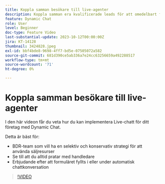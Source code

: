 ```yaml
---
title: Koppla samman besökare till live-agenter
description: Koppla samman era kvalificerade leads för att omedelbart få kontakt med era säljare.
feature: Dynamic Chat
role: User
level: Beginner
doc-type: Feature Video
last-substantial-update: 2023-10-12T00:00:00Z
jira: KT-14128
thumbnail: 3424828.jpeg
exl-id: bbf4bde8-9698-4ff7-bd5e-07505072a582
source-git-commit: 681d390ce5ab336a7e24cc63256659a492288517
workflow-type: tm+mt
source-wordcount: '71'
ht-degree: 0%

---
```


# Koppla samman besökare till live-agenter

I den här videon får du veta hur du kan implementera Live-chatt för ditt företag med Dynamic Chat.

Detta är bäst för:

* BDR-team som vill ha en selektiv och konservativ strategi för att använda säljresurser
* Se till att du alltid pratar med handledare
* Erbjudande efter att formuläret fyllts i eller under automatisk chattkonversation

>[!VIDEO](https://video.tv.adobe.com/v/3424828/?learn=on)
